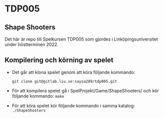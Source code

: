 # TDP005



## Shape Shooters

Det här är repo till Spelkursen TDP005 som gjordes i Linköpingsuniversitet under höstterminen 2022.

## Kompilering och körning av spelet 
 - Det går att klona spelet genom att köra följande kommando:
	
     `git clone git@gitlab.liu.se:saysa289/tdp005.git`
    
 - För att kompilera spelet gå i SpelProjekt/Game/ShapeShooters/ och kör följande kommando:
	      `make` 
	 
- För att köra spelet kör följande kommando i samma katalog:
		`./ShapeShooters`